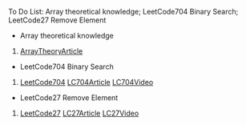 To Do List: Array theoretical knowledge; LeetCode704 Binary Search; LeetCode27 Remove Element

- Array theoretical knowledge
1. [ArrayTheoryArticle](https://www.programmercarl.com/%E6%95%B0%E7%BB%84%E7%90%86%E8%AE%BA%E5%9F%BA%E7%A1%80.html)

- LeetCode704 Binary Search
1. [LeetCode704](https://leetcode.com/problems/binary-search/) [LC704Article](https://www.programmercarl.com/0704.%E4%BA%8C%E5%88%86%E6%9F%A5%E6%89%BE.html) [LC704Video](https://www.bilibili.com/video/BV1fA4y1o715/?spm_id_from=333.999.0.0)


- LeetCode27 Remove Element
1. [LeetCode27](https://leetcode.com/problems/remove-element/) [LC27Article](https://www.programmercarl.com/0027.%E7%A7%BB%E9%99%A4%E5%85%83%E7%B4%A0.html#_27-%E7%A7%BB%E9%99%A4%E5%85%83%E7%B4%A0) [LC27Video](https://www.bilibili.com/video/BV12A4y1Z7LP/?spm_id_from=333.999.0.0&vd_source=095091c85d2d9b4c44666fd2f1702003)




